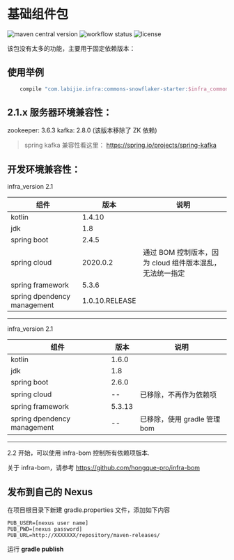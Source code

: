 # 基础组件包

![maven central version](https://img.shields.io/maven-central/v/com.labijie.infra/commons?style=flat-square)
![workflow status](https://img.shields.io/github/workflow/status/hongque-pro/infra-commons/Gradle%20Build%20And%20Release?label=CI%20publish&style=flat-square)
![license](https://img.shields.io/github/license/hongque-pro/infra-commons?style=flat-square)

该包没有太多的功能，主要用于固定依赖版本：

## 使用举例
```groovy
    compile "com.labijie.infra:commons-snowflaker-starter:$infra_commons_version"
```


## 2.1.x 服务器环境兼容性：
zookeeper: 3.6.3 
kafka: 2.8.0 (该版本移除了 ZK 依赖)

> spring kafka 兼容性看这里： https://spring.io/projects/spring-kafka

## 开发环境兼容性：

infra_version 2.1   

|组件|版本|说明|
|--------|--------|--------|
|   kotlin    |      1.4.10    |           |
|   jdk    |      1.8   |           |
|   spring boot    |      2.4.5    |           |
|  spring cloud    |      2020.0.2    |   通过 BOM 控制版本，因为 cloud 组件版本混乱，无法统一指定  |
|   spring framework    |      5.3.6   |           |
|   spring dpendency management    |      1.0.10.RELEASE    |           |

---

infra_version 2.1

|组件|版本|说明|
|--------|--------|--------|
|   kotlin    |      1.6.0    |           |
|   jdk    |      1.8   |           |
|   spring boot    |      2.6.0    |           |
|  spring cloud    |      --    |   已移除，不再作为依赖项  |
|   spring framework    |      5.3.13   |           |
|   spring dpendency management    |      --    |     已移除，使用 gradle 管理 bom      |

---

2.2 开始，可以使用 infra-bom 控制所有依赖项版本.

关于 infra-bom，请参考 https://github.com/hongque-pro/infra-bom

## 发布到自己的 Nexus

在项目根目录下新建 gradle.properties 文件，添加如下内容

```text
PUB_USER=[nexus user name]
PUB_PWD=[nexus password]
PUB_URL=http://XXXXXXX/repository/maven-releases/
```
运行  **gradle publish**
